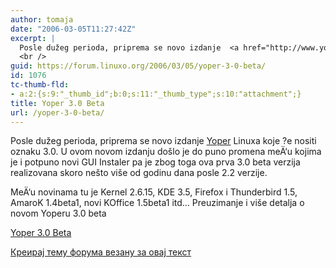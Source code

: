 ```yaml
---
author: tomaja
date: "2006-03-05T11:27:42Z"
excerpt: |
  Posle dužeg perioda, priprema se novo izdanje  <a href="http://www.yoper.com/">Yoper</a>  Linuxa koje ?e nositi oznaku 3.0. U ovom novom izdanju došlo je do puno promena meÄ‘u kojima je i potpuno novi GUI Instaler pa je zbog toga ova prva 3.0 beta verzija realizovana skoro nešto više od godinu dana posle 2.2 verzije.<br />
  <br />
guid: https://forum.linuxo.org/2006/03/05/yoper-3-0-beta/
id: 1076
tc-thumb-fld:
- a:2:{s:9:"_thumb_id";b:0;s:11:"_thumb_type";s:10:"attachment";}
title: Yoper 3.0 Beta
url: /yoper-3-0-beta/
---
```

Posle dužeg perioda, priprema se novo izdanje [Yoper](http://www.yoper.com/) Linuxa koje ?e nositi oznaku 3.0. U ovom novom izdanju došlo je do puno promena meÄ‘u kojima je i potpuno novi GUI Instaler pa je zbog toga ova prva 3.0 beta verzija realizovana skoro nešto više od godinu dana posle 2.2 verzije.

<!--break-->MeÄ‘u novinama tu je Kernel 2.6.15, KDE 3.5, Firefox i Thunderbird 1.5, AmaroK 1.4beta1, novi KOffice 1.5beta1 itd&#8230; Preuzimanje i više detalja o novom Yoperu 3.0 beta 

[Yoper 3.0 Beta](http://www.yoper.com/announcements/yoper-3.0-blacksand/yoper.html) 

[Креирај тему форума везану за овај текст](https://linuxo.org/nova-tema-na-forumu/?se_pid=1076)